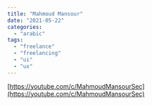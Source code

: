 ```yaml
---
title: "Mahmoud Mansour"
date: "2021-05-22"
categories:
  - "arabic"
tags:
  - "freelance"
  - "freelancing"
  - "ui"
  - "ux"
---
```


[https://youtube.com/c/MahmoudMansourSec](https://youtube.com/c/MahmoudMansourSec)
